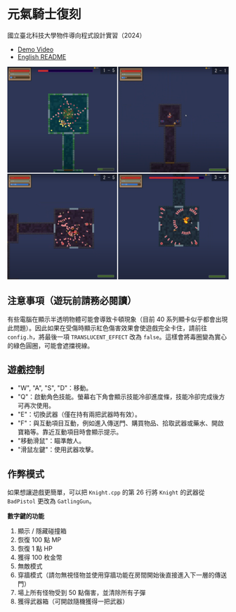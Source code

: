 # 元氣騎士復刻
國立臺北科技大學物件導向程式設計實習（2024）
- [Demo Video](https://www.youtube.com/watch?v=uLHkTPGW0ko)
- [English README](./readme_en.md)

![](./screenshot.png)

## 注意事項（遊玩前請務必閱讀）
有些電腦在顯示半透明物體可能會導致卡頓現象（目前 40 系列顯卡似乎都會出現此問題）。因此如果在受傷時顯示紅色傷害效果會使遊戲完全卡住，請前往 `config.h`，將最後一項 `TRANSLUCENT_EFFECT` 改為 `false`。這樣會將毒圈變為實心的綠色圓圈，可能會遮擋視線。

## 遊戲控制
- "W", "A", "S", "D"：移動。
- "Q"：啟動角色技能。螢幕右下角會顯示技能冷卻進度條，技能冷卻完成後方可再次使用。
- "E"：切換武器（僅在持有兩把武器時有效）。
- "F"：與互動項目互動，例如進入傳送門、購買物品、拾取武器或藥水、開啟寶箱等。靠近互動項目時會顯示提示。
- "移動滑鼠"：瞄準敵人。
- "滑鼠左鍵"：使用武器攻擊。

## 作弊模式
如果想讓遊戲更簡單，可以把 `Knight.cpp` 的第 26 行將 `Knight` 的武器從 `BadPistol` 更改為 `GatlingGun`。

**數字鍵的功能**
1. 顯示 / 隱藏碰撞箱
2. 恢復 100 點 MP
3. 恢復 1 點 HP
4. 獲得 100 枚金幣
5. 無敵模式
6. 穿牆模式（請勿無視怪物並使用穿牆功能在房間開始後直接進入下一層的傳送門）
7. 場上所有怪物受到 50 點傷害，並清除所有子彈
8. 獲得武器箱（可開啟隨機獲得一把武器）